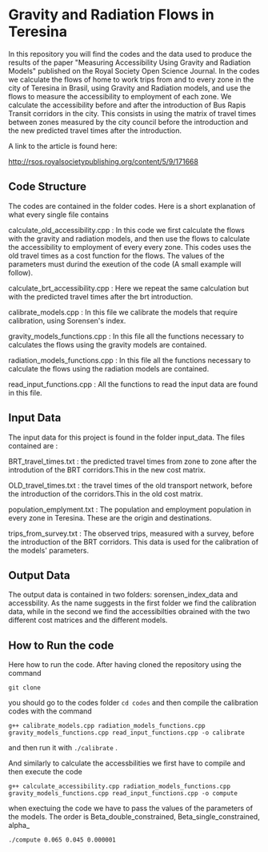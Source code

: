# Gravity and Radiation Flows in Teresina


In this repository you will find the codes and the data used to produce the results of the paper "Measuring Accessibility Using Gravity and Radiation Models" published on the Royal Society Open Science Journal. In the codes we calculate the flows of home to work trips from and to every zone in the city of Teresina in Brasil, using Gravity and Radiation models, and use the flows to measure the accessibility to employment of each zone. We calculate the accessibility before and after the introduction of Bus Rapis Transit corridors in the city. This consists in using the  matrix of travel times between zones measured by the city council before the introduction and the new predicted travel times  after the introduction. 
 
A link to the article is found here:

http://rsos.royalsocietypublishing.org/content/5/9/171668


## Code Structure 

The codes are contained in the folder codes. Here is a short explanation of what every single file contains


 calculate_old_accessibility.cpp : In this code we first calculate the flows with the gravity and radiation models, and then use the flows 
                                   to calculate the accessibility to employment of every every zone. This codes uses the old travel times 
                                   as a cost function for the flows. The values of the parameters must durind the exeution of the code (A small example will follow).

calculate_brt_accessibility.cpp :  Here we repeat the same calculation but with the predicted travel times after the brt introduction. 

calibrate_models.cpp : In this file we calibrate the models that require calibration, using Sorensen's index. 

gravity_models_functions.cpp : In this file all the functions necessary to calculates the flows using the gravity models are contained. 

radiation_models_functions.cpp : In this file all the functions necessary to calculate the flows using the radiation models are contained.

read_input_functions.cpp : All the functions to read the input data are found in this file. 


## Input Data

The input data for this project is found in the folder input_data. The files contained are :

BRT_travel_times.txt : the predicted travel times from zone to zone after the introdution of the BRT corridors.This in the new cost matrix.

OLD_travel_times.txt : the travel times of the old transport network, before the introduction of the corridors.This in the old cost matrix.

population_emplyment.txt : The population and employment population in every zone in Teresina. These are the origin and destinations. 

trips_from_survey.txt : The observed trips, measured with a survey, before the introduction of the BRT corridors. This data is 
                        used for the calibration of the models' parameters. 



## Output Data

The output data is contained in two folders: sorensen_index_data and accessbility. As the name suggests in the first folder we find the calibration data, while in the second we find the accessibilties obrained with the two different cost matrices and the different models.  


## How to Run the code  

Here how to run the code. After having cloned the repository using the command 

`git clone `

you should go to the codes folder `cd codes` and then compile the calibration codes with the command 

`g++ calibrate_models.cpp radiation_models_functions.cpp gravity_models_functions.cpp read_input_functions.cpp -o calibrate`

and then run it  with `./calibrate` .  

And similarly to calculate the accessbilities we first have to compile and then execute the code

`g++ calculate_accessibility.cpp radiation_models_functions.cpp gravity_models_functions.cpp read_input_functions.cpp -o compute`

when exectuing the code we have to pass the values of the parameters of the models. The order is Beta_double_constrained, Beta_single_constrained, alpha_

`./compute 0.065 0.045 0.000001`




